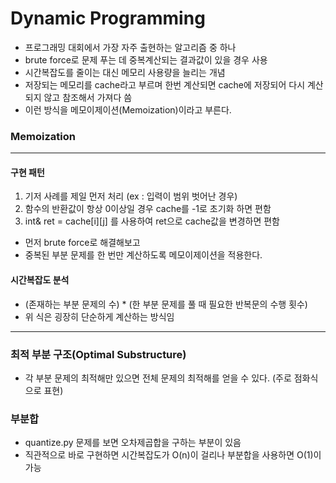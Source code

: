 # Dynamic Programming

* 프로그래밍 대회에서 가장 자주 출현하는 알고리즘 중 하나
* brute force로 문제 푸는 데 중복계산되는 결과값이 있을 경우 사용
* 시간복잡도를 줄이는 대신 메모리 사용량을 늘리는 개념
* 저장되는 메모리를 cache라고 부르며 한번 계산되면 cache에 저장되어 다시 계산되지 않고 참조해서 가져다 씀
* 이런 방식을 메모이제이션(Memoization)이라고 부른다.

### Memoization
-------------------------------------------
#### 구현 패턴
1. 기저 사례를 제일 먼저 처리 (ex : 입력이 범위 벗어난 경우)
2. 함수의 반환값이 항상 0이상일 경우 cache를 -1로 초기화 하면 편함
3. int& ret = cache[i][j] 를 사용하여 ret으로 cache값을 변경하면 편함

* 먼저 brute force로 해결해보고
* 중복된 부분 문제를 한 번만 계산하도록 메모이제이션을 적용한다.

#### 시간복잡도 분석
* (존재하는 부분 문제의 수) * (한 부분 문제를 풀 때 필요한 반복문의 수행 횟수)
* 위 식은 굉장히 단순하게 계산하는 방식임

-------------------------------------------
### 최적 부분 구조(Optimal Substructure)
* 각 부분 문제의 최적해만 있으면 전체 문제의 최적해를 얻을 수 있다. (주로 점화식으로 표현)

### 부분합
* quantize.py 문제를 보면 오차제곱합을 구하는 부분이 있음
* 직관적으로 바로 구현하면 시간복잡도가 O(n)이 걸리나 부분합을 사용하면 O(1)이 가능
